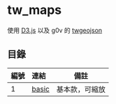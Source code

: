 tw_maps
=======
使用 [D3.js](http://d3js.org/) 以及 g0v 的 [twgeojson](https://github.com/g0v/twgeojson)

## 目錄
| 編號 | 連結           | 備註
| ---- | :------------- | ------
| 1    | [basic](http://seanlin0800.github.io/tw_maps/basic.html) | 基本款，可縮放

